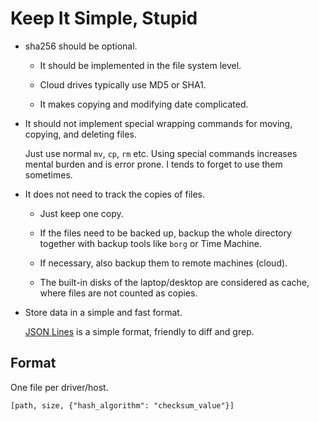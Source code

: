 # Keep It Simple, Stupid

- sha256 should be optional.

    * It should be implemented in the file system level.

    * Cloud drives typically use MD5 or SHA1.

    * It makes copying and modifying date complicated.

- It should not implement special wrapping commands for moving, copying, and deleting files.

    Just use normal `mv`, `cp`, `rm` etc. Using special commands increases mental burden and is error prone. I tends to forget to use them sometimes.

- It does not need to track the copies of files.

    * Just keep one copy.
    
    * If the files need to be backed up, backup the whole directory together with backup tools like `borg` or Time Machine.

    * If necessary, also backup them to remote machines (cloud).

    * The built-in disks of the laptop/desktop are considered as cache, where files are not counted as copies.

- Store data in a simple and fast format.

    [JSON Lines][jsonl] is a simple format, friendly to diff and grep.

[jsonl]: https://jsonlines.org/

## Format

One file per driver/host.

```jsonl
[path, size, {"hash_algorithm": "checksum_value"}]
```
